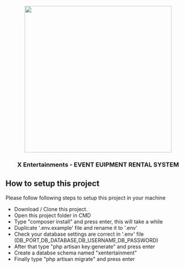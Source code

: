<p align="center"><a href="https://laravel.com" target="_blank"><img src="https://raw.githubusercontent.com/laravel/art/master/logo-lockup/5%20SVG/2%20CMYK/1%20Full%20Color/laravel-logolockup-cmyk-red.svg" width="400"></a></p>

<h3 align="center">
X Entertainments - EVENT EUIPMENT RENTAL SYSTEM
</h3>

## How to setup this project

Please follow following steps to setup this project in your machine

- Download / Clone this project.
- Open this project folder in CMD
- Type "composer install" and press enter, this will take a while
- Duplicate '.env.example' file and rename it to '.env'
- Check your database settings are correct in '.env' file (DB_PORT,DB_DATABASE,DB_USERNAME,DB_PASSWORD)
- After that type "php artisan key:generate" and press enter
- Create a databse schema named "xentertainment"
- Finally type "php artisan migrate" and press enter


